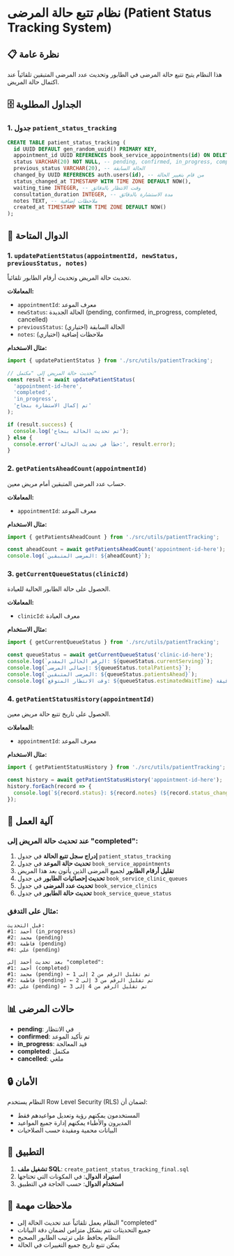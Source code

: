 # نظام تتبع حالة المرضى (Patient Status Tracking System)

## 📋 نظرة عامة

هذا النظام يتيح تتبع حالة المرضى في الطابور وتحديث عدد المرضى المتبقين تلقائياً عند اكتمال حالة المريض.

## 🗄️ الجداول المطلوبة

### 1. جدول `patient_status_tracking`
```sql
CREATE TABLE patient_status_tracking (
  id UUID DEFAULT gen_random_uuid() PRIMARY KEY,
  appointment_id UUID REFERENCES book_service_appointments(id) ON DELETE CASCADE,
  status VARCHAR(20) NOT NULL, -- pending, confirmed, in_progress, completed, cancelled
  previous_status VARCHAR(20), -- الحالة السابقة
  changed_by UUID REFERENCES auth.users(id), -- من قام بتغيير الحالة
  status_changed_at TIMESTAMP WITH TIME ZONE DEFAULT NOW(),
  waiting_time INTEGER, -- وقت الانتظار بالدقائق
  consultation_duration INTEGER, -- مدة الاستشارة بالدقائق
  notes TEXT, -- ملاحظات إضافية
  created_at TIMESTAMP WITH TIME ZONE DEFAULT NOW()
);
```

## 🔧 الدوال المتاحة

### 1. `updatePatientStatus(appointmentId, newStatus, previousStatus, notes)`
تحديث حالة المريض وتحديث أرقام الطابور تلقائياً.

**المعاملات:**
- `appointmentId`: معرف الموعد
- `newStatus`: الحالة الجديدة (pending, confirmed, in_progress, completed, cancelled)
- `previousStatus`: الحالة السابقة (اختياري)
- `notes`: ملاحظات إضافية (اختياري)

**مثال الاستخدام:**
```javascript
import { updatePatientStatus } from './src/utils/patientTracking';

// تحديث حالة المريض إلى "مكتمل"
const result = await updatePatientStatus(
  'appointment-id-here',
  'completed',
  'in_progress',
  'تم إكمال الاستشارة بنجاح'
);

if (result.success) {
  console.log('تم تحديث الحالة بنجاح');
} else {
  console.error('خطأ في تحديث الحالة:', result.error);
}
```

### 2. `getPatientsAheadCount(appointmentId)`
حساب عدد المرضى المتبقين أمام مريض معين.

**المعاملات:**
- `appointmentId`: معرف الموعد

**مثال الاستخدام:**
```javascript
import { getPatientsAheadCount } from './src/utils/patientTracking';

const aheadCount = await getPatientsAheadCount('appointment-id-here');
console.log(`المرضى المتبقين: ${aheadCount}`);
```

### 3. `getCurrentQueueStatus(clinicId)`
الحصول على حالة الطابور الحالية للعيادة.

**المعاملات:**
- `clinicId`: معرف العيادة

**مثال الاستخدام:**
```javascript
import { getCurrentQueueStatus } from './src/utils/patientTracking';

const queueStatus = await getCurrentQueueStatus('clinic-id-here');
console.log(`الرقم الحالي المقدم: ${queueStatus.currentServing}`);
console.log(`إجمالي المرضى: ${queueStatus.totalPatients}`);
console.log(`المرضى المتبقين: ${queueStatus.patientsAhead}`);
console.log(`وقت الانتظار المتوقع: ${queueStatus.estimatedWaitTime} دقيقة`);
```

### 4. `getPatientStatusHistory(appointmentId)`
الحصول على تاريخ تتبع حالة مريض معين.

**المعاملات:**
- `appointmentId`: معرف الموعد

**مثال الاستخدام:**
```javascript
import { getPatientStatusHistory } from './src/utils/patientTracking';

const history = await getPatientStatusHistory('appointment-id-here');
history.forEach(record => {
  console.log(`${record.status}: ${record.notes} (${record.status_changed_at})`);
});
```

## 🔄 آلية العمل

### عند تحديث حالة المريض إلى "completed":

1. **إدراج سجل تتبع الحالة** في جدول `patient_status_tracking`
2. **تحديث حالة الموعد** في جدول `book_service_appointments`
3. **تقليل أرقام الطابور** لجميع المرضى الذين يأتون بعد هذا المريض
4. **تحديث إحصائيات الطابور** في جدول `book_service_clinic_queues`
5. **تحديث عدد المرضى** في جدول `book_service_clinics`
6. **تحديث حالة الطابور** في جدول `book_service_queue_status`

### مثال على التدفق:

```
قبل التحديث:
#1: أحمد (in_progress)
#2: محمد (pending)
#3: فاطمة (pending)
#4: علي (pending)

بعد تحديث أحمد إلى "completed":
#1: أحمد (completed)
#1: محمد (pending) ← تم تقليل الرقم من 2 إلى 1
#2: فاطمة (pending) ← تم تقليل الرقم من 3 إلى 2
#3: علي (pending) ← تم تقليل الرقم من 4 إلى 3
```

## 📊 حالات المرضى

- **pending**: في الانتظار
- **confirmed**: تم تأكيد الموعد
- **in_progress**: قيد المعالجة
- **completed**: مكتمل
- **cancelled**: ملغي

## 🔒 الأمان

النظام يستخدم Row Level Security (RLS) لضمان أن:
- المستخدمون يمكنهم رؤية وتعديل مواعيدهم فقط
- المديرون والأطباء يمكنهم إدارة جميع المواعيد
- البيانات محمية ومقيدة حسب الصلاحيات

## 🚀 التطبيق

1. **تشغيل ملف SQL**: `create_patient_status_tracking_final.sql`
2. **استيراد الدوال**: في المكونات التي تحتاجها
3. **استخدام الدوال**: حسب الحاجة في التطبيق

## 📝 ملاحظات مهمة

- النظام يعمل تلقائياً عند تحديث الحالة إلى "completed"
- جميع التحديثات تتم بشكل متزامن لضمان دقة البيانات
- النظام يحافظ على ترتيب الطابور الصحيح
- يمكن تتبع تاريخ جميع التغييرات في الحالة
